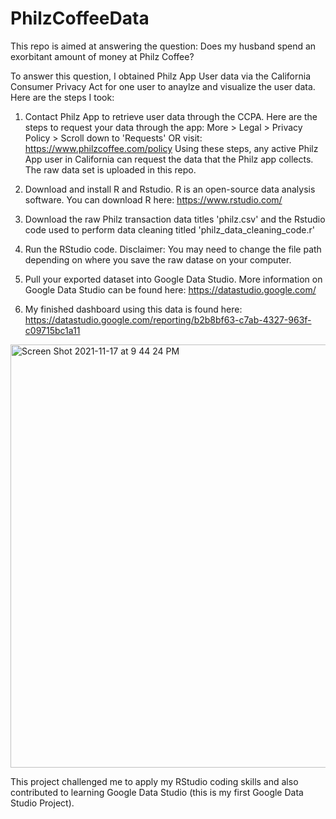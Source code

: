 # PhilzCoffeeData

This repo is aimed at answering the question: Does my husband spend an exorbitant amount of money at Philz Coffee? 

To answer this question, I obtained Philz App User data via the California Consumer Privacy Act for one user to anaylze and visualize the user data. Here are the steps I took: 

  1. Contact Philz App to retrieve user data through the CCPA. 
      Here are the steps to request your data through the app: 
          More > Legal > Privacy Policy > Scroll down to 'Requests' 
                      OR
          visit: https://www.philzcoffee.com/policy
      Using these steps, any active Philz App user in California can request the data that the Philz app collects. The raw data set is uploaded in this repo.  
      
  2.  Download and install R and Rstudio. R is an open-source data analysis software. You can download R here: https://www.rstudio.com/ 

  3.  Download the raw Philz transaction data titles 'philz.csv' and the Rstudio code used to perform data cleaning titled 'philz_data_cleaning_code.r'
    
  4.  Run the RStudio code. Disclaimer: You may need to change the file path depending on where you save the raw datase on your computer.
    
  5.  Pull your exported dataset into Google Data Studio. More information on Google Data Studio can be found here: https://datastudio.google.com/
   
  6.  My finished dashboard using this data is found here: https://datastudio.google.com/reporting/b2b8bf63-c7ab-4327-963f-c09715bc1a11
          
 <img width="677" alt="Screen Shot 2021-11-17 at 9 44 24 PM" src="https://user-images.githubusercontent.com/78065830/142359715-b9db52cd-b515-4c7b-ad84-304c69ec11ee.png">

This project challenged me to apply my RStudio coding skills and also contributed to learning Google Data Studio (this is my first Google Data Studio Project). 
